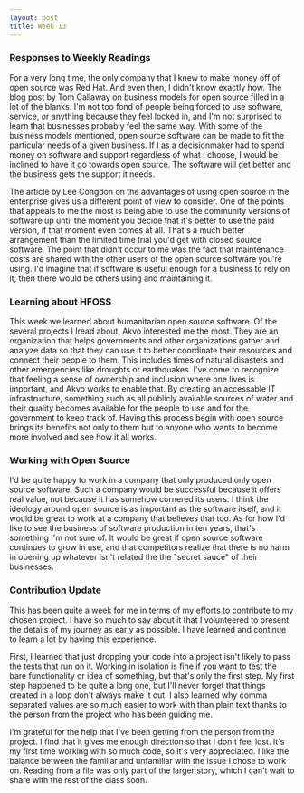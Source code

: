 ```yaml
---
layout: post
title: Week 13
---
```



### Responses to Weekly Readings

For a very long time, the only company that I knew to make money off of open source was Red Hat. And even then, I didn't know exactly how. The blog post by Tom Callaway on business models for open source filled in a lot of the blanks. I'm not too fond of people being forced to use software, service, or anything because they feel locked in, and I'm not surprised to learn that businesses probably feel the same way. With some of the business models mentioned, open source software can be made to fit the particular needs of a given business. If I as a decisionmaker had to spend money on software and support regardless of what I choose, I would be inclined to have it go towards open source. The software will get better and the business gets the support it needs.

The article by Lee Congdon on the advantages of using open source in the enterprise gives us a different point of view to consider. One of the points that appeals to me the most is being able to use the community versions of software up until the moment you decide that it's better to use the paid version, if that moment even comes at all. That's a much better arrangement than the limited time trial you'd get with closed source software. The point that didn't occur to me was the fact that maintenance costs are shared with the other users of the open source software you're using. I'd imagine that if software is useful enough for a business to rely on it, then there would be others using and maintaining it.

### Learning about HFOSS

This week we learned about humanitarian open source software. Of the several projects I Iread about, Akvo interested me the most. They are an organization that helps governments and other organizations gather and analyze data so that they can use it to better coordinate their resources and connect their people to them. This includes times of natural disasters and other emergencies like droughts or earthquakes. I've come to recognize that feeling a sense of ownership and inclusion where one lives is important, and Akvo works to enable that. By creating an accessable IT infrastructure, something such as all publicly available sources of water and their quality becomes available for the people to use and for the government to keep track of. Having this process begin with open source brings its benefits not only to them but to anyone who wants to become more involved and see how it all works.

### Working with Open Source

I'd be quite happy to work in a company that only produced only open source software. Such a company would be successful because it offers real value, not because it has somehow cornered its users. I think the ideology around open source is as important as the software itself, and it would be great to work at a company that believes that too. As for how I'd like to see the business of software production in ten years, that's something I'm not sure of. It would be great if open source software continues to grow in use, and that competitors realize that there is  no harm in opening up whatever isn't related the the "secret sauce" of their businesses.

### Contribution Update

This has been quite a week for me in terms of my efforts to contribute to my chosen project. I have so much to say about it that I volunteered to present the details of my journey as early as possible. I have learned and continue to learn a lot by having this experience. 

First, I learned that just dropping your code into a project isn't likely to pass the tests that run on it. Working in isolation is fine if you want to test the bare functionality or idea of something, but that's only the first step. My first step happened to be quite a long one, but I'll never forget that things created in a loop don't always make it out. I also learned why comma separated values are so much easier to work with than plain text thanks to the person from the project who has been guiding me. 

I'm grateful for the help that I've been getting from the person from the project. I find that it gives me enough direction so that I don't feel lost. It's my first time working with so much code, so it's very appreciated. I like the balance between the familiar and unfamiliar with the issue I chose to work on. Reading from a file was only part of the larger story, which I can't wait to share with the rest of the class soon.


